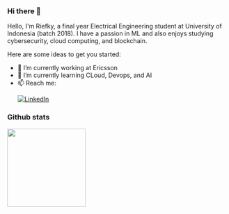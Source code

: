 ### Hi there 👋

Hello, I'm Riefky, a final year Electrical Engineering student at University of Indonesia (batch 2018). I have a passion in ML and also enjoys studying cybersecurity, cloud computing, and blockchain.

Here are some ideas to get you started:

- 🔭 I’m currently working at Ericsson
- 🌱 I’m currently learning CLoud, Devops, and AI
- 📫 Reach me: <p>  <a href="https://www.linkedin.com/in/riefkyarifibrahim/" target="_blank"><img alt="LinkedIn" src="https://img.shields.io/badge/linkedin-%230077B5.svg?&style=for-the-badge&logo=linkedin&logoColor=white" /></a> 

### Github stats
<p align="left">
<a href="https://github.com/riefkyarif">
  <img height="180em" src="https://github-readme-stats-eight-theta.vercel.app/api/top-langs/?username=riefkyarif&layout=compact&langs_count=10&theme=algolia"/>
</a>
</p>
